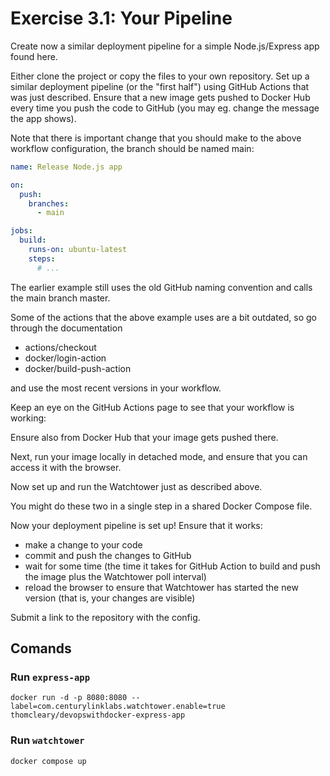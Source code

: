 # Exercise 3.1: Your Pipeline

Create now a similar deployment pipeline for a simple Node.js/Express app found here.

Either clone the project or copy the files to your own repository. Set up a similar deployment pipeline (or the "first half") using GitHub Actions that was just described. Ensure that a new image gets pushed to Docker Hub every time you push the code to GitHub (you may eg. change the message the app shows).

Note that there is important change that you should make to the above workflow configuration, the branch should be named main:

```yaml
name: Release Node.js app

on:
  push:
    branches:
      - main

jobs:
  build:
    runs-on: ubuntu-latest
    steps:
      # ...
```

The earlier example still uses the old GitHub naming convention and calls the main branch master.

Some of the actions that the above example uses are a bit outdated, so go through the documentation

- actions/checkout
- docker/login-action
- docker/build-push-action

and use the most recent versions in your workflow.

Keep an eye on the GitHub Actions page to see that your workflow is working:

Ensure also from Docker Hub that your image gets pushed there.

Next, run your image locally in detached mode, and ensure that you can access it with the browser.

Now set up and run the Watchtower just as described above.

You might do these two in a single step in a shared Docker Compose file.

Now your deployment pipeline is set up! Ensure that it works:

- make a change to your code
- commit and push the changes to GitHub
- wait for some time (the time it takes for GitHub Action to build and push the image plus the Watchtower poll interval)
- reload the browser to ensure that Watchtower has started the new version (that is, your changes are visible)

Submit a link to the repository with the config.

## Comands

### Run `express-app`

```shell
docker run -d -p 8080:8080 --label=com.centurylinklabs.watchtower.enable=true thomcleary/devopswithdocker-express-app
```

### Run `watchtower`

```shell
docker compose up
```
